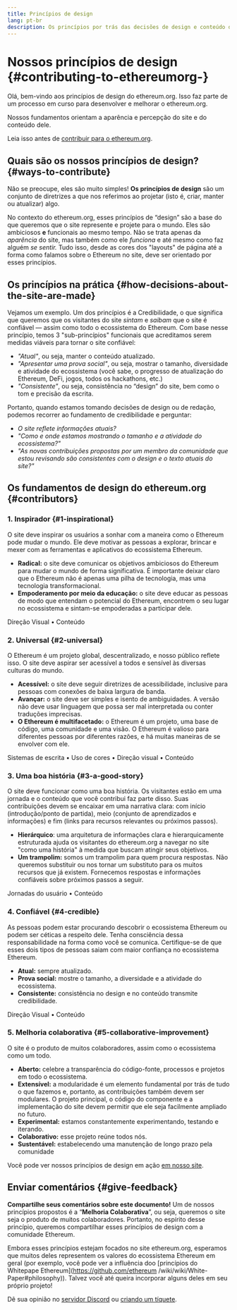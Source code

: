 ```yaml
---
title: Princípios de design
lang: pt-br
description: Os princípios por trás das decisões de design e conteúdo do ethereum.org
---
```


# Nossos princípios de design {#contributing-to-ethereumorg-}

<Emoji text=":wave:" size={1} /> Olá, bem-vindo aos princípios de design do ethereum.org. Isso faz parte de um processo em curso para desenvolver e melhorar o ethereum.org.

Nossos fundamentos orientam a aparência e percepção do site e do conteúdo dele.

Leia isso antes de [contribuir para o ethereum.org](/contributing/).

## Quais são os nossos princípios de design? {#ways-to-contribute}

Não se preocupe, eles são muito simples! **Os princípios de design** são um conjunto de diretrizes a que nos referimos ao projetar (isto é, criar, manter ou atualizar) algo.

No contexto do ethereum.org, esses princípios de “design” são a base do que queremos que o site represente e projete para o mundo. Eles são ambiciosos **e** funcionais ao mesmo tempo. Não se trata apenas da _aparência_ do site, mas também como ele _funciona_ e até mesmo como faz alguém _se sentir._ Tudo isso, desde as cores dos "layouts" de página até a forma como falamos sobre o Ethereum no site, deve ser orientado por esses princípios.

## Os princípios na prática {#how-decisions-about-the-site-are-made}

Vejamos um exemplo. Um dos princípios é a Credibilidade, o que significa que queremos que os visitantes do site _sintam_ e _saibam_ que o site é confiável — assim como todo o ecossistema do Ethereum. Com base nesse princípio, temos 3 "sub-princípios" funcionais que acreditamos serem medidas viáveis para tornar o site confiável:

- _"Atual"_, ou seja, manter o conteúdo atualizado.
- _"Apresentar uma prova social"_, ou seja, mostrar o tamanho, diversidade e atividade do ecossistema (você sabe, o progresso de atualização do Ethereum, DeFi, jogos, todos os hackathons, etc.)
- _"Consistente"_, ou seja, consistência no “design” do site, bem como o tom e precisão da escrita.

Portanto, quando estamos tomando decisões de design ou de redação, podemos recorrer ao fundamento de credibilidade e perguntar:

- _O site reflete informações atuais?_
- _"Como e onde estamos mostrando o tamanho e a atividade do ecossistema?"_
- _"As novas contribuições propostas por um membro da comunidade que estou revisando são consistentes com o design e o texto atuais do site?"_

## Os fundamentos de design do ethereum.org {#contributors}

### 1. Inspirador {#1-inspirational}

O site deve inspirar os usuários a sonhar com a maneira como o Ethereum pode mudar o mundo. Ele deve motivar as pessoas a explorar, brincar e mexer com as ferramentas e aplicativos do ecossistema Ethereum.

- **Radical:** o site deve comunicar os objetivos ambiciosos do Ethereum para mudar o mundo de forma significativa. É importante deixar claro que o Ethereum não é apenas uma pilha de tecnologia, mas uma tecnologia transformacional.
- **Empoderamento por meio da educação:** o site deve educar as pessoas de modo que entendam o potencial do Ethereum, encontrem o seu lugar no ecossistema e sintam-se empoderadas a participar dele.

Direção Visual • Conteúdo

### 2. Universal {#2-universal}

O Ethereum é um projeto global, descentralizado, e nosso público reflete isso. O site deve aspirar ser acessível a todos e sensível às diversas culturas do mundo.

- **Acessível:** o site deve seguir diretrizes de acessibilidade, inclusive para pessoas com conexões de baixa largura de banda.
- **Avançar:** o site deve ser simples e isento de ambiguidades. A versão não deve usar linguagem que possa ser mal interpretada ou conter traduções imprecisas.
- **O Ethereum é multifacetado:** o Ethereum é um projeto, uma base de código, uma comunidade e uma visão. O Ethereum é valioso para diferentes pessoas por diferentes razões, e há muitas maneiras de se envolver com ele.

Sistemas de escrita • Uso de cores • Direção visual • Conteúdo

### 3. Uma boa história {#3-a-good-story}

O site deve funcionar como uma boa história. Os visitantes estão em uma jornada e o conteúdo que você contribui faz parte disso. Suas contribuições devem se encaixar em uma narrativa clara: com início (introdução/ponto de partida), meio (conjunto de aprendizados e informações) e fim (links para recursos relevantes ou próximos passos).

- **Hierárquico**: uma arquitetura de informações clara e hierarquicamente estruturada ajuda os visitantes do ethereum.org a navegar no site "como uma história" à medida que buscam atingir seus objetivos.
- **Um trampolim:** somos um trampolim para quem procura respostas. Não queremos substituir ou nos tornar um substituto para os muitos recursos que já existem. Fornecemos respostas e informações confiáveis sobre próximos passos a seguir.

Jornadas do usuário • Conteúdo

### 4. Confiável {#4-credible}

As pessoas podem estar procurando descobrir o ecossistema Ethereum ou podem ser céticas a respeito dele. Tenha consciência dessa responsabilidade na forma como você se comunica. Certifique-se de que esses dois tipos de pessoas saiam com maior confiança no ecossistema Ethereum.

- **Atual:** sempre atualizado.
- **Prova social:** mostre o tamanho, a diversidade e a atividade do ecossistema.
- **Consistente:** consistência no design e no conteúdo transmite credibilidade.

Direção Visual • Conteúdo

### 5. Melhoria colaborativa {#5-collaborative-improvement}

O site é o produto de muitos colaboradores, assim como o ecossistema como um todo.

- **Aberto:** celebre a transparência do código-fonte, processos e projetos em todo o ecossistema.
- **Extensível:** a modularidade é um elemento fundamental por trás de tudo o que fazemos e, portanto, as contribuições também devem ser modulares. O projeto principal, o código do componente e a implementação do site devem permitir que ele seja facilmente ampliado no futuro.
- **Experimental:** estamos constantemente experimentando, testando e iterando.
- **Colaborativo:** esse projeto reúne todos nós.
- **Sustentável:** estabelecendo uma manutenção de longo prazo pela comunidade

Você pode ver nossos princípios de design em ação [em nosso site](/).

## Enviar comentários {#give-feedback}

**Compartilhe seus comentários sobre este documento!** Um de nossos princípios propostos é a “**Melhoria Colaborativa**”, ou seja, queremos o site seja o produto de muitos colaboradores. Portanto, no espírito desse princípio, queremos compartilhar esses princípios de design com a comunidade Ethereum.

Embora esses princípios estejam focados no site ethereum.org, esperamos que muitos deles representem os valores do ecossistema Ethereum em geral (por exemplo, você pode ver a influência doo [princípios do Whitepape Ethereum](https://github.com/ethereum /wiki/wiki/White-Paper#philosophy)). Talvez você até queira incorporar alguns deles em seu próprio projeto!

Dê sua opinião no [servidor Discord](https://discord.gg/ethereum-org) ou [criando um tíquete](https://github.com/ethereum/ethereum-org-website/issues/new?assignees=&labels=Type%3A+Feature&template=feature_request.yaml&title=).
